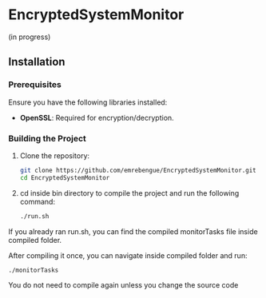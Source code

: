 # EncryptedSystemMonitor
(in progress)
## Installation

### Prerequisites

Ensure you have the following libraries installed:

- **OpenSSL**: Required for encryption/decryption.

### Building the Project

1. Clone the repository:
   ```sh
   git clone https://github.com/emrebengue/EncryptedSystemMonitor.git
   cd EncryptedSystemMonitor

2. cd inside bin directory to compile the project and run the following command:
   ```sh
   ./run.sh

If you already ran run.sh, you can find the compiled monitorTasks file inside compiled folder.

After compiling it once, you can navigate inside compiled folder and run:
   ```sh
   ./monitorTasks
   ```
You do not need to compile again unless you change the source code
